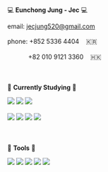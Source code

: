 :computer: **Eunchong Jung - Jec** :computer:

email: jecjung520@gmail.com<br></br>
phone: +852 5336 4404 &nbsp;&nbsp; :kr: <br></br> 
&nbsp;&nbsp;&nbsp;&nbsp;&nbsp;&nbsp;&nbsp;&nbsp;&nbsp;&nbsp;&nbsp; +82 010 9121 3360 &nbsp;&nbsp; 🇭🇰
<br></br><br></br>
:page_with_curl: **Currently Studying** :page_with_curl:

<img src="https://img.shields.io/badge/C++-00599C?style=flat-square&logo=C++&logoColor=blue"/> <img src="https://img.shields.io/badge/React-61DAFB?style=flat-square&logo=React&logoColor=black"/> <img src="https://img.shields.io/badge/Python-3776AB?style=flat-square&logo=Python&logoColor=green"/> <br></br><img src="https://img.shields.io/badge/HTML5-E34F26?style=flat-square&logo=HTML5&logoColor=black"/> <img src="https://img.shields.io/badge/CSS3-1572B6?style=flat-square&logo=CSS3&logoColor=black"/> <img src="https://img.shields.io/badge/Arduino-00979D?style=flat-square&logo=Arduino&logoColor=cyan"/> <img src="https://img.shields.io/badge/AmazonAWS-232F3E?style=flat-square&logo=AmazonAWS&logoColor=yellow"/>
<br></br><br></br>
:wrench: **Tools** :wrench:

<img src="https://img.shields.io/badge/VisualStudioCode-007ACC?style=flat-square&logo=VisualStudioCode&logoColor=White"/> <img src="https://img.shields.io/badge/AndroidStudio-3DDC84?style=flat-square&logo=AndroidStudio&logoColor=white"/> <img src="https://img.shields.io/badge/Slack-4A154B?style=flat-square&logo=Slack&logoColor=white"/> <img src="https://img.shields.io/badge/Jira-0052CC?style=flat-square&logo=Jira&logoColor=white"/> <img src="https://img.shields.io/badge/Github-181717?style=flat-square&logo=Github&logoColor=white"/>

<!---
jecjung520/jecjung520 is a ✨ special ✨ repository because its `README.md` (this file) appears on your GitHub profile.
You can click the Preview link to take a look at your changes.
--->
